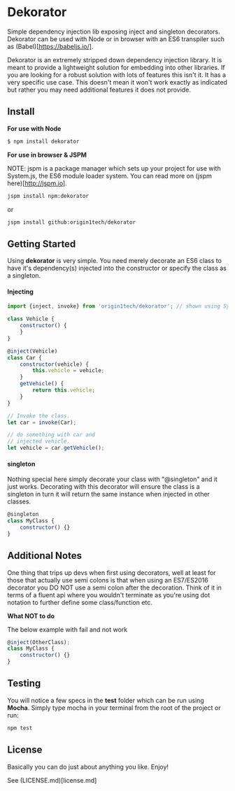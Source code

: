 # Dekorator

Simple dependency injection lib exposing inject and singleton decorators. Dekorator can be used with Node or in browser with an ES6 transpiler such as (Babel)[https://babeljs.io/].

Dekorator is an extremely stripped down dependency injection library. It is meant to provide a lightweight solution for embedding into other libraries. If you are looking for a robust solution with lots of features this isn't it. It has a very specific use case. This doesn't mean it won't work exactly as indicated but rather you may need additional features it does not provide.

## Install

**For use with Node**

```sh
$ npm install dekorator
```
**For use in browser & JSPM**

NOTE: jspm is a package manager which sets up your project for use with System.js, the ES6 module loader system. You can read more on (jspm here)[http://jspm.io].

```sh
jspm install npm:dekorator
```
or

```sh
jspm install github:origin1tech/dekorator
```

## Getting Started

Using **dekorator** is very simple. You need merely decorate an ES6 class to have it's dependency(s) injected into the constructor or specify the class as a singleton.

#### Injecting

```js
import {inject, invoke} from 'origin1tech/dekorator'; // shown using System.js

class Vehicle {
	constructor() {
	}
}

@inject(Vehicle)
class Car {
	constructor(vehicle) {
		this.vehicle = vehicle;
	}
	getVehicle() {
		return this.vehicle;
	}
}

// Invoke the class.
let car = invoke(Car);

// do something with car and
// injected vehicle.
let vehicle = car.getVehicle();
```

#### singleton

Nothing special here simply decorate your class with "@singleton" and it just works. Decorating with this decorator will ensure the class is a singleton in turn it will return the same instance when injected in other classes.

```js
@singleton
class MyClass {
	constructor() {}
}
```

## Additional Notes

One thing that trips up devs when first using decorators, well at least for those that actually use semi colons is that when using an ES7/ES2016 decorator you DO NOT use a semi colon after the decoration. Think of it in terms of a fluent api where you wouldn't terminate as you're using dot notation to further define some class/function etc.

**What NOT to do**

The below example with fail and not work

```js
@inject(OtherClass);
class MyClass {
	constructor() {}
}
```

## Testing

You will notice a few specs in the **test** folder which can be run using **Mocha**. Simply type mocha in your terminal from the root of the project or run:

```sh
npm test
```

## License

Basically you can do just about anything you like. Enjoy!

See (LICENSE.md)[license.md]
